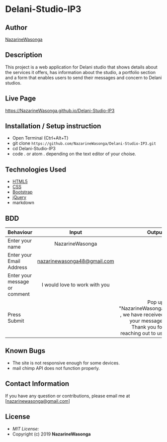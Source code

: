 # Delani-Studio-IP3
## Author
[NazarineWasonga](https://github.com/NazarineWasonga)
## Description
This project is a web application for Delani studio that shows details about the services it offers, has information about the studio, a portfolio section and a form that enables users to send their messages and concern to Delani studios. 
## Live Page 
https://NazarineWasonga.github.io/Delani-Studio-IP3 
## Installation / Setup instruction
* Open Terminal {Ctrl+Alt+T}
* git clone ```https://github.com/NazarineWasonga/Delani-Studio-IP3.git```
* cd Delani-Studio-IP3
* code . or atom . depending on the text editor of your choise.
## Technologies Used
* [HTML5](https://github.com/topics/html5)
* [CSS](https://github.com/topics/css3)
* [Bootstrap](https://github.com/topics/bootstrap)
* [jQuery](https://github.com/topics/javascript)
* markdown
## BDD
| Behaviour      | Input        | Output       |
| :------------- | :----------: | -----------: |
|  Enter your name  |   NazarineWasonga |     |
| Enter your Email Address  | nazarinewasonga48@gmail.com |   |
| Enter your message or comment   |  I would love to work with you     |     |
| Press Submit|     |Pop up "NazarineWasonga , we have received your message. Thank you for reaching out to us.|
## Known Bugs
* The site is not responsive enough for some devices. 
* mail chimp API does not function properly.
## Contact Information 
If you have any question or contributions, please email me at [nazarinewasonga@gmail.com]
## License
* *MIT License:*
* Copyright (c) 2019 **NazarineWasonga**

